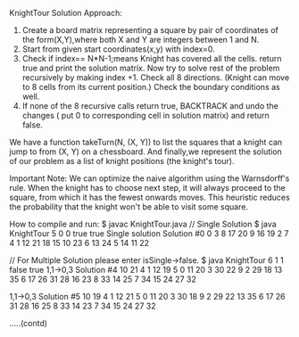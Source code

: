 KnightTour Solution
Approach:
1) Create a board matrix representing a square by pair of coordinates of the form(X,Y),where both X and Y are integers between 1 and N.
2) Start from given start coordinates(x,y) with index=0. 
3) Check if index== N*N-1;means Knight has cov­ered all the cells. return true and print the solu­tion matrix. Now try to solve rest of the prob­lem recur­sively by mak­ing index +1. Check all 8 direc­tions. (Knight can move to 8 cells from its cur­rent posi­tion.) Check the bound­ary con­di­tions as well. 
4) If none of the 8 recur­sive calls return true, BACKTRACK and undo the changes ( put 0 to cor­re­spond­ing cell in solu­tion matrix) and return false.  

We have a function takeTurn(N, (X, Y)) to list the squares that a knight can jump to from (X, Y) on a chessboard. And finally,we represent the solution of our problem as a list of knight positions (the knight's tour).

Important Note: We can optimize the naive algorithm using the Warnsdorff's rule. When the knight has to choose next step, it will always proceed to the square, from which it has the fewest onwards moves. This heuristic reduces the probability that the knight won't be able to visit some square.

How to compile and run:
$ javac KnightTour.java
// Single Solution 
$ java KnightTour
5
0
0
true
true
Single solution
Solution #0
0 3 8 17 20
9 16 19 2 7
4 1 12 21 18
15 10 23 6 13
24 5 14 11 22

// For Multiple Solution please enter isSingle->false.
$ java KnightTour
6
1
1
false
true
1,1->0,3
Solution #4
10 21 4 1 12 19
5 0 11 20 3 30
22 9 2 29 18 13
35 6 17 26 31 28
16 23 8 33 14 25
7 34 15 24 27 32

1,1->0,3
Solution #5
10 19 4 1 12 21
5 0 11 20 3 30
18 9 2 29 22 13
35 6 17 26 31 28
16 25 8 33 14 23
7 34 15 24 27 32

.....(contd)